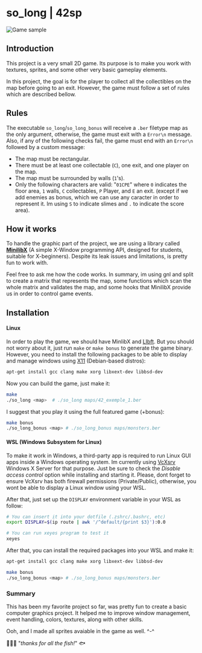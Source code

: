 # **so_long | 42sp**
![Game sample](assets/exemple.gif)

## Introduction
This project is a very small 2D game. Its purpose is to make you work with textures, sprites, and some other very basic gameplay elements. 

In this project, the goal is for the player to collect all the collectibles on the map before going to an exit. However, the game must follow a set of rules which are described bellow.

## Rules
The executable `so_long`/`so_long_bonus` will receive a `.ber` filetype map as the only argument, otherwise, the game must exit with a `Error\n` message. Also, if any of the following checks fail, the game must end with an `Error\n` followed by a custom message:
- The map must be rectangular.
- There must be at least one collectable (`C`), one exit, and one player on the map.
- The map must be surrounded by walls (`1`'s).
- Only the following characters are valid: "`01CPE`" where `0` indicates the floor area, `1` walls, `C` collectables, `P` Player, and `E` an exit. (except if we add enemies as bonus, which we can use any caracter in order to represent it. Im using `S` to indicate slimes and `.` to indicate the score area).

## How it works
To handle the graphic part of the project, we are using a library called **[MinilibX](https://github.com/42Paris/minilibx-linux)** (A simple X-Window programming API, designed for students, suitable for X-beginners). Despite its leak issues and limitations, is pretty fun to work with.

Feel free to ask me how the code works. In summary, im using gnl and split to create a matrix that represents the map, some functions which scan the whole matrix and validates the map, and some hooks that MinilibX provide us in order to control game events.

## Installation
#### **Linux**
In order to play the game, we should have MinlibX and [LIbft](https://github.com/ichmi/libft). But you should not worry about it, just run `make` or `make bonus` to generate the game binary. However, you need to install the following packages to be able to display and manage windows using [X11](https://en.wikipedia.org/wiki/X_Window_System) (Debian-based distros):
```bash
apt-get install gcc clang make xorg libxext-dev libbsd-dev
```

Now you can build the game, just make it:
```bash
make
./so_long <map>  # ./so_long maps/42_exemple_1.ber
```

I suggest that you play it using the full featured game (+bonus):
```bash
make bonus
./so_long_bonus <map> # ./so_long_bonus maps/monsters.ber
```

#### **WSL (Windows Subsystem for Linux)**
To make it work in Windows, a third-party app is required to run Linux GUI apps inside a Windows operating system. Im currently using [VcXsrv](https://sourceforge.net/projects/vcxsrv/) Windows X Server for that purpose. Just be sure to check the _Disable access control_ option while installing and starting it. Please, dont forget to ensure VcXsrv has both firewall permissions (Private/Public), otherwise, you wont be able to display a Linux window using your WSL.

After that, just set up the `DISPLAY` environment variable in your WSL as follow:
```bash
# You can insert it into your dotfile (.zshrc/.bashrc, etc)
export DISPLAY=$(ip route | awk '/^default/{print $3}'):0.0

# You can run xeyes program to test it
xeyes
```

After that, you can install the required packages into your WSL and make it:
```bash
apt-get install gcc clang make xorg libxext-dev libbsd-dev

make bonus
./so_long_bonus <map> # ./so_long_bonus maps/monsters.ber
```

### Summary
This has been my favorite project so far, was pretty fun to create a basic computer graphics project. It helped me to improve window management, event handling, colors, textures, along with other skills.

Ooh, and I made all sprites avaiable in the game as well. ^-^

👨🏻‍🚀 "_thanks for all the fish!_" 🐟
